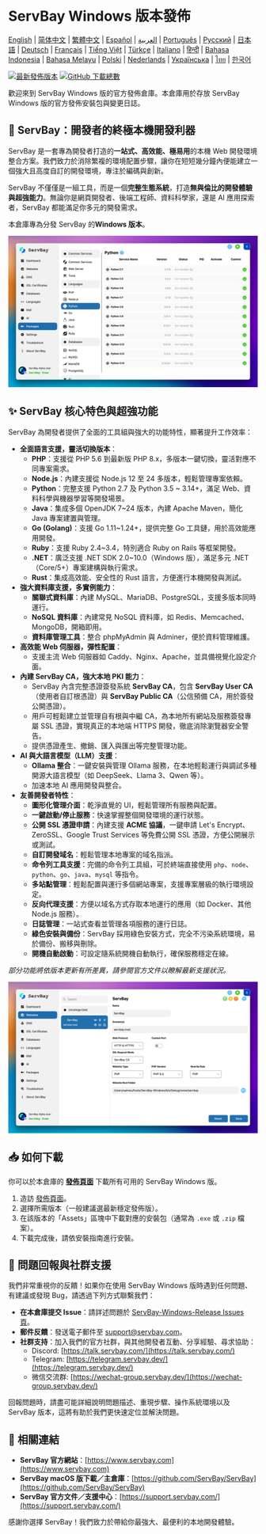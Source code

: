 # ServBay Windows 版本發佈

[English](/README.md) | [简体中文](/README_zh-CN.md) | [繁體中文](/README_zh-TW.md) | [Español](/README_es.md) | [العربية](/README_ar.md) | [Português](/README_pt.md) | [Русский](/README_ru.md) | [日本語](/README_ja.md) | [Deutsch](/README_de.md) | [Français](/README_fr.md) | [Tiếng Việt](/README_vi.md) | [Türkçe](/README_tr.md) | [Italiano](/README_it.md) | [हिन्दी](/README_hi.md) | [Bahasa Indonesia](/README_id.md) | [Bahasa Melayu](/README_ms.md) | [Polski](/README_pl.md) | [Nederlands](/README_nl.md) | [Українська](/README_uk.md) | [ไทย](/README_th.md) | [한국어](/README_ko.md)

[![最新發佈版本](https://img.shields.io/github/v/release/ServBay/ServBay-Windows-Release?display_name=tag&sort=date&label=Latest%20Release)](./releases/latest)
[![GitHub 下載總數](https://img.shields.io/github/downloads/ServBay/ServBay-Windows-Release/total?label=Total%20Downloads)](./releases)

歡迎來到 ServBay Windows 版的官方發佈倉庫。本倉庫用於存放 ServBay Windows 版的官方發佈安裝包與變更日誌。

## 🚀 ServBay：開發者的終極本機開發利器

ServBay 是一套專為開發者打造的**一站式、高效能、極易用**的本機 Web 開發環境整合方案。我們致力於消除繁複的環境配置步驟，讓你在短短幾分鐘內便能建立一個強大且高度自訂的開發環境，專注於編碼與創新。

ServBay 不僅僅是一組工具，而是一個**完整生態系統**，打造**無與倫比的開發體驗與超強能力**。無論你是網頁開發者、後端工程師、資料科學家，還是 AI 應用探索者，ServBay 都能滿足你多元的開發需求。

本倉庫專為分發 ServBay 的**Windows 版本**。

![ServBay Windows 版截圖：軟體管理](screenshots/softwares.png)

## ✨ ServBay 核心特色與超強功能

ServBay 為開發者提供了全面的工具組與強大的功能特性，顯著提升工作效率：

*   **全面語言支援，靈活切換版本**：
    *   **PHP**：支援從 PHP 5.6 到最新版 PHP 8.x，多版本一鍵切換，靈活對應不同專案需求。
    *   **Node.js**：內建支援從 Node.js 12 至 24 多版本，輕鬆管理專案依賴。
    *   **Python**：完整支援 Python 2.7 及 Python 3.5 ~ 3.14+，滿足 Web、資料科學與機器學習等開發場景。
    *   **Java**：集成多個 OpenJDK 7~24 版本，內建 Apache Maven，簡化 Java 專案建置與管理。
    *   **Go (Golang)**：支援 Go 1.11~1.24+，提供完整 Go 工具鏈，用於高效能應用開發。
    *   **Ruby**：支援 Ruby 2.4~3.4，特別適合 Ruby on Rails 等框架開發。
    *   **.NET**：廣泛支援 .NET SDK 2.0~10.0（Windows 版），滿足多元 .NET（Core/5+）專案建構與執行需求。
    *   **Rust**：集成高效能、安全性的 Rust 語言，方便進行本機開發與測試。
*   **強大資料庫支援，多實例能力**：
    *   **關聯式資料庫**：內建 MySQL、MariaDB、PostgreSQL，支援多版本同時運行。
    *   **NoSQL 資料庫**：內建常見 NoSQL 資料庫，如 Redis、Memcached、MongoDB，開箱即用。
    *   **資料庫管理工具**：整合 phpMyAdmin 與 Adminer，便於資料管理維護。
*   **高效能 Web 伺服器，彈性配置**：
    *   支援主流 Web 伺服器如 Caddy、Nginx、Apache，並具備視覺化設定介面。
*   **內建 ServBay CA，強大本地 PKI 能力**：
    *   ServBay 內含完整憑證簽發系統 **ServBay CA**，包含 **ServBay User CA**（使用者自訂根憑證）與 **ServBay Public CA**（公信預備 CA，用於簽發公開憑證）。
    *   用戶可輕鬆建立並管理自有根與中繼 CA，為本地所有網站及服務簽發專屬 SSL 憑證，實現真正的本地端 HTTPS 開發，徹底消除瀏覽器安全警告。
    *   提供憑證產生、撤銷、匯入與匯出等完整管理功能。
*   **AI 與大語言模型（LLM）支援**：
    *   **Ollama 整合**：一鍵安裝與管理 Ollama 服務，在本地輕鬆運行與調試多種開源大語言模型（如 DeepSeek、Llama 3、Qwen 等）。
    *   加速本地 AI 應用開發與整合。
*   **友善開發者特性**：
    *   **圖形化管理介面**：乾淨直覺的 UI，輕鬆管理所有服務與配置。
    *   **一鍵啟動/停止服務**：快速掌握整個開發環境的運行狀態。
    *   **公開 SSL 憑證申請**：內建支援 **ACME 協議**，一鍵申請 Let's Encrypt、ZeroSSL、Google Trust Services 等免費公開 SSL 憑證，方便公開展示或測試。
    *   **自訂開發域名**：輕鬆管理本地專案的域名指派。
    *   **命令列工具支援**：完備的命令列工具組，可於終端直接使用 `php`、`node`、`python`、`go`、`java`、`mysql` 等指令。
    *   **多站點管理**：輕鬆配置與運行多個網站專案，支援專案層級的執行環境設定。
    *   **反向代理支援**：方便以域名方式存取本地運行的應用（如 Docker、其他 Node.js 服務）。
    *   **日誌管理**：一站式查看並管理各項服務的運行日誌。
    *   **綠色安裝與備份**：ServBay 採用綠色安裝方式，完全不污染系統環境，易於備份、搬移與刪除。
    *   **開機自動啟動**：可設定隨系統開機自動執行，確保服務穩定在線。

*部分功能將依版本更新有所差異，請參閱官方文件以瞭解最新支援狀況。*

![ServBay Windows 版截圖：網站管理](screenshots/website.png)

## 📥 如何下載

你可以於本倉庫的 **[發佈頁面](./releases)** 下載所有可用的 ServBay Windows 版。

1.  造訪 [發佈頁面](./releases)。
2.  選擇所需版本（一般建議選最新穩定發佈版）。
3.  在該版本的「Assets」區塊中下載對應的安裝包（通常為 `.exe` 或 `.zip` 檔案）。
4.  下載完成後，請依安裝指南進行安裝。

## 💬 問題回報與社群支援

我們非常重視你的反饋！如果你在使用 ServBay Windows 版時遇到任何問題、有建議或發現 Bug，請透過下列方式聯繫我們：

*   **在本倉庫提交 Issue**：請詳述問題於 [ServBay-Windows-Release Issues 頁](./issues)。
*   **郵件反饋**：發送電子郵件至 [support@servbay.com](mailto:support@servbay.com)。
*   **社群支持**：加入我們的官方社群，與其他開發者互動、分享經驗、尋求協助：
    *   Discord: [https://talk.servbay.com/](https://talk.servbay.com/)
    *   Telegram: [https://telegram.servbay.dev/](https://telegram.servbay.dev/)
    *   微信交流群: [https://wechat-group.servbay.dev/](https://wechat-group.servbay.dev/)

回報問題時，請盡可能詳細說明問題描述、重現步驟、操作系統環境以及 ServBay 版本，這將有助於我們更快速定位並解決問題。

## 🔗 相關連結

*   **ServBay 官方網站**：[https://www.servbay.com](https://www.servbay.com)
*   **ServBay macOS 版下載／主倉庫**：[https://github.com/ServBay/ServBay](https://github.com/ServBay/ServBay)
*   **ServBay 官方文件／支援中心**：[https://support.servbay.com/](https://support.servbay.com/)

感謝你選擇 ServBay！我們致力於帶給你最強大、最便利的本地開發體驗。